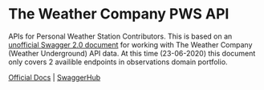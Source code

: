 # The Weather Company PWS API
APIs for Personal Weather Station Contributors. This is based on an [unofficial Swagger 2.0 document](https://app.swaggerhub.com/apis/GravityDeficient/Wunderground_PWS_api/1.0.0) for working with The Weather Company (Weather Underground) API data. At this time (23-06-2020) this document only covers 2 availible endpoints in observations domain portfolio.

[Official Docs](https://docs.google.com/document/d/1eKCnKXI9xnoMGRRzOL1xPCBihNV2rOet08qpE_gArAY/edit) | 
[SwaggerHub](https://app.swaggerhub.com/apis/GravityDeficient/Wunderground_PWS_api/1.0.0)
